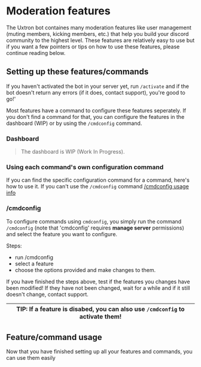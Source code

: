 # Moderation features
The Uxtron bot containes many moderation features like user management (muting members, kicking members, etc.) that help you build your discord community to the highest level. These features are relatively easy to use but if you want a few pointers or tips on how to use these features, please continue reading below.

## Setting up these features/commands
If you haven't activated the bot in your server yet, run `/activate` and if the bot doesn't return any errors (if it does, contact support), you're good to go!'

Most features have a command to configure these features seperately. If you don't find a command for that, you can configure the features in the dashboard (WIP) or by using the `/cmdconfig` command.

### Dashboard
> The dashboard is WIP (Work In Progress).

### Using each command's own configuration command
If you can find the specific configuration command for a command, here's how to use it. If you can't use the `/cmdconfig` command [/cmdconfig usage info](###/cmdconfig)



### /cmdconfig
To configure commands using `cmdconfig`, you simply run the command `/cmdconfig` (note that 'cmdconfig' requires **manage server** permissions) and select the feature you want to configure.

Steps:
- run /cmdconfig
- select a feature
- choose the options provided and make changes to them.

If you have finished the steps above, test if the features you changes have been modified! If they have not been changed, wait for a while and if it still doesn't change, contact support.

| **TIP**: If a feature is disabed, you can also use `/cmdconfig` to activate them! |
| --- |




## Feature/command usage
Now that you have finished setting up all your features and commands, you can use them easily

